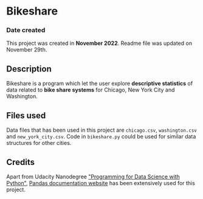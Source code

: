 # Bikeshare

### Date created
This project was created in **November 2022**. Readme file was updated on November 29th. 

## Description
Bikeshare is a program which let the user explore **descriptive statistics** of data related to **bike share systems** for Chicago, New York City and Washington. 

## Files used
Data files that has been used in this project are `chicago.csv`, `washington.csv` and `new_york_city.csv`. Code in `bikeshare.py` could be used for similar data structures for other cities.

## Credits
Apart from Udacity Nanodegree ["Programming for Data Science with Python"](https://www.udacity.com/course/programming-for-data-science-nanodegree--nd104), [Pandas documentation website](https://pandas.pydata.org/docs/index.html) has been extensively used for this project.